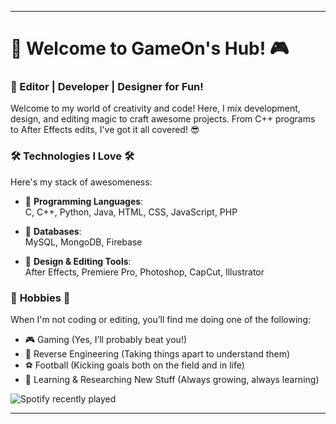 

---

# 👾 Welcome to GameOn's Hub! 🎮

### 🚀 Editor | Developer | Designer for Fun!

Welcome to my world of creativity and code! Here, I mix development, design, and editing magic to craft awesome projects. From C++ programs to After Effects edits, I've got it all covered! 😎

### 🛠️ **Technologies I Love** 🛠️

Here's my stack of awesomeness:

- 🔵 **Programming Languages**:  
  C, C++, Python, Java, HTML, CSS, JavaScript, PHP

- 💾 **Databases**:  
  MySQL, MongoDB, Firebase

- 🎨 **Design & Editing Tools**:  
  After Effects, Premiere Pro, Photoshop, CapCut, Illustrator

### 🎯 **Hobbies** 🎯

When I'm not coding or editing, you’ll find me doing one of the following:

- 🎮 Gaming (Yes, I’ll probably beat you!)
- 🧩 Reverse Engineering (Taking things apart to understand them)
- ⚽ Football (Kicking goals both on the field and in life)
- 🧠 Learning & Researching New Stuff (Always growing, always learning)

![Spotify recently played](https://spotify-recently-played-readme.vercel.app/api?user=GameOn223&count=1)

---


